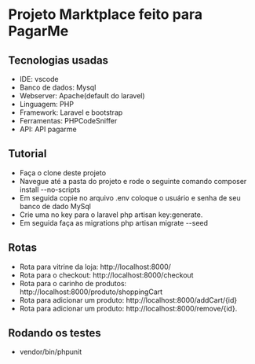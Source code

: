 <h1>Projeto Marktplace feito para PagarMe</h1>
<h2>Tecnologias usadas</h2>
    <ul>
        <li>IDE: vscode</li>
        <li>Banco de dados: Mysql</li>
        <li>Webserver: Apache(default do laravel)</li>
        <li>Linguagem: PHP</li>
        <li>Framework: Laravel e bootstrap</li>
        <li>Ferramentas: PHPCodeSniffer</li>
        <li>API: API pagarme</li>
    </ul>
<h2>Tutorial</h2>
    <ul>
        <li>Faça o clone deste projeto</li>
        <li>Navegue até a pasta do projeto e rode o seguinte comando composer install --no-scripts</li>
        <li>Em seguida copie no arquivo .env coloque o usuário e senha de seu banco de dado MySql</li>
        <li>Crie uma no key para o laravel php artisan key:generate.</li>
        <li>Em seguida faça as migrations php artisan migrate --seed</li>
    </ul>

<h2>Rotas</h2>
    <ul>
        <li>Rota para vitrine da loja: http://localhost:8000/</li>
        <li>Rota para o checkout: http://localhost:8000/checkout</li>
        <li>Rota para o carinho de produtos: http://localhost:8000/produto/shoppingCart</li>
        <li>Rota para adicionar um produto: http://localhost:8000/addCart/{id}</li>
        <li>Rota para adicionar um produto: http://localhost:8000/remove/{id}.</li>
    </ul>

<h2>Rodando os testes</h2>
    <ul>
        <li>vendor/bin/phpunit</li>
    </ul>